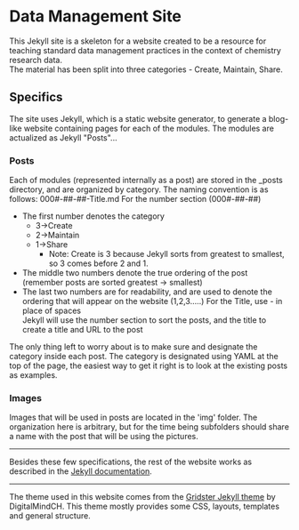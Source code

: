 # Data Management Site
This Jekyll site is a skeleton for a website created to be a resource for teaching standard data management practices in the context of chemistry research data.  
The material has been split into three categories - Create, Maintain, Share.


## Specifics
The site uses Jekyll, which is a static website generator, to generate a blog-like website containing pages for each of the modules. The modules are actualized as Jekyll "Posts"...

### Posts
Each of modules (represented internally as a post) are stored in the \_posts directory, and are organized by category. The naming convention is as follows:
	000#-##-##-Title.md
For the number section (000#-##-##)
* The first number denotes the category
   * 3&rarr;Create
   * 2&rarr;Maintain
   * 1&rarr;Share
	 * Note: Create is 3 because Jekyll sorts from greatest to smallest, so 3 comes before 2 and 1.
* The middle two numbers denote the true ordering of the post (remember posts are sorted greatest &rarr; smallest)
* The last two numbers are for readability, and are used to denote the ordering that will appear on the website (1,2,3.....)
For the Title, use - in place of spaces  
Jekyll will use the number section to sort the posts, and the title to create a title and URL to the post

The only thing left to worry about is to make sure and designate the category inside each post. The category is designated using YAML at the top of the page, the easiest way to get it right is to look at the existing posts as examples.

### Images
Images that will be used in posts are located in the 'img' folder. The organization here is arbitrary, but for the time being subfolders should share a name with the post that will be using the pictures.


----
Besides these few specifications, the rest of the website works as described in the [Jekyll documentation](https://jekyllrb.com/docs/).

----
The theme used in this website comes from the [Gridster Jekyll theme](https://github.com/DigitalMindCH/gridster-jekyll-theme) by DigitalMindCH. This theme mostly provides some CSS, layouts, templates and general structure.
